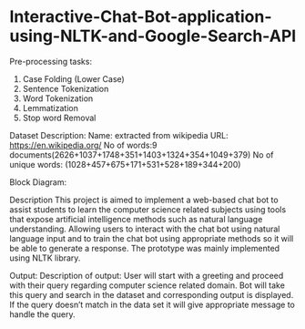 # Interactive-Chat-Bot-application-using-NLTK-and-Google-Search-API




Pre-processing tasks: 
1.	Case Folding (Lower Case)
2.	Sentence Tokenization
3.	Word Tokenization
4.	Lemmatization
5.	Stop word Removal


Dataset Description:
	Name:  extracted from wikipedia
            URL: https://en.wikipedia.org/
	No of words:9 documents(2626+1037+1748+351+1403+1324+354+1049+379)
No of unique words: (1028+457+675+171+531+528+189+344+200)

Block Diagram: 

 


Description 
This project is aimed to implement a web-based chat bot to assist students to learn the computer science related subjects using tools that expose artificial intelligence methods such as natural language understanding. Allowing users to interact with the chat bot using natural language input and to train the chat bot using appropriate methods so it will be able to generate a response. The prototype was mainly implemented using NLTK library.


Output:
         Description of output:
User will start with a greeting and proceed with their query regarding computer science related domain. Bot will take this query and search in the dataset and corresponding output is displayed. If the query doesn’t match in the data set it will give appropriate message to handle the query.
